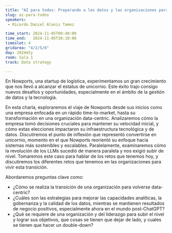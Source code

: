 ```yaml
---
title: "AI para todos: Preparando a los datos y las organizaciones para esta revolución industrial"
slug: ai-para-todos
speakers:
 - Ricardo Daniel Alanis Tamez

time_start: 2024-11-05T09:40:00
time_end:   2024-11-05T10:10:00
timeslot: 4
gridarea: "4/2/5/6"
day: 2024mty
room: Sala 1
track: Data strategy

---
```


En Nowports, una startup de logística, experimentamos un gran crecimiento que nos llevó a alcanzar el estatus de unicornio. Este éxito trajo consigo nuevos desafíos y oportunidades, especialmente en el ámbito de la gestión de datos y la tecnología.

En esta charla, exploraremos el viaje de Nowports desde sus inicios como una empresa enfocada en un rápido time-to-market, hasta su transformación en una organización data-centric. Analizaremos cómo la empresa tomó decisiones cruciales para mantener su velocidad inicial, y cómo estas elecciones impactaron su infraestructura tecnológica y de datos. Discutiremos el punto de inflexión que representó convertirse en unicornio, momento en el que Nowports reorientó su enfoque hacia sistemas más sostenibles y escalables. Paralelamente, examinaremos cómo la revolución de los LLMs sucedió de manera paralela y nos exigió subir de nivel. Tomaremos este caso para hablar de los retos que tenemos hoy, y discutiremos los diferentes retos que tenemos en las organizaciones para vivir esta transición.

Abordaremos preguntas clave como:
* ¿Cómo se realiza la transición de una organización para volverse data-centric?
* ¿Cuáles son las estrategias para mejorar las capacidades analíticas, la gobernanza y la calidad de los datos, mientras se mantienen resultados de negocio positivos, especialmente ahora en el mundo post-ChatGPT?
* ¿Qué se requiere de una organización y del liderazgo para subir el nivel y lograr sus objetivos, que cosas se tienen que dejar de lado, y cuales se tienen que hacer un double-down?

